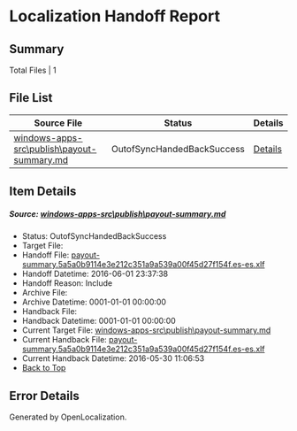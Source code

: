 # <a name='report-top'></a> Localization Handoff Report

## Summary
 Total Files | 1

## File List
 Source File | Status | Details 
 ----------- | ------ | ------- 
 [windows-apps-src\publish\payout-summary.md](https://github.com/Microsoft/windows-apps/blob/c626a828f9cee6b23ec26fc2eaa60a6477870baf/windows-apps-src/publish/payout-summary.md) | OutofSyncHandedBackSuccess | [Details](#773a072f5656068eb6e0b2d792cf73a7ff1d16f03532)

## Item Details
##### <a name='773a072f5656068eb6e0b2d792cf73a7ff1d16f03532'></a> Source: [windows-apps-src\publish\payout-summary.md](https://github.com/Microsoft/windows-apps/blob/c626a828f9cee6b23ec26fc2eaa60a6477870baf/windows-apps-src/publish/payout-summary.md)
* Status: OutofSyncHandedBackSuccess
* Target File: 
* Handoff File: [payout-summary.5a5a0b9114e3e212c351a9a539a00f45d27f154f.es-es.xlf](https://github.com/Microsoft/WDG.handoff/blob/4ac11df2f3aefe1f1d81449b973b0bc591192423/ol-handoff/Microsoft/windows-apps.es-es/master/payout-summary.5a5a0b9114e3e212c351a9a539a00f45d27f154f.es-es.xlf)
* Handoff Datetime: 2016-06-01 23:37:38
* Handoff Reason: Include
* Archive File: 
* Archive Datetime: 0001-01-01 00:00:00
* Handback File: 
* Handback Datetime: 0001-01-01 00:00:00
* Current Target File: [windows-apps-src\publish\payout-summary.md](https://github.com/Microsoft/windows-apps.es-es/blob/19b1ed428dcd708da7842baf4a67db061ac43b40/windows-apps-src/publish/payout-summary.md)
* Current Handback File: [payout-summary.5a5a0b9114e3e212c351a9a539a00f45d27f154f.es-es.xlf](https://github.com/Microsoft/WDG.handback/blob/da8862ce4eaad9d7e13833973beb61f80e150e81/ol-handback/Microsoft/windows-apps.es-es/master/payout-summary.5a5a0b9114e3e212c351a9a539a00f45d27f154f.es-es.xlf)
* Current Handback Datetime: 2016-05-30 11:06:53
* [Back to Top](#report-top)


## Error Details

Generated by OpenLocalization.
